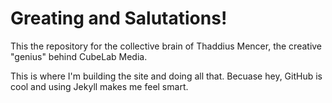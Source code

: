 # Greating and Salutations!

This the repository for the collective brain of Thaddius Mencer, the creative "genius" behind CubeLab Media.

This is where I'm building the site and doing all that. Becuase hey, GitHub is cool and using Jekyll makes me feel smart.
